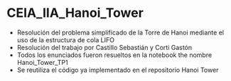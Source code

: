 # CEIA_IIA_Hanoi_Tower
- Resolución del problema simplificado de la Torre de Hanoi mediante el uso de la estructura de cola LIFO
- Resolución del trabajo por Castillo Sebastián y Corti Gastón
- Todos los enunciados fueron resueltos en la notebook the nombre Hanoi_Tower_TP1
- Se reutiliza el código ya implementado en el repositorio Hanoi Tower
